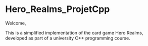 # Hero_Realms_ProjetCpp

Welcome,

This is a simplified implementation of the card game Hero Realms, developed as part of a university C++ programming course. 